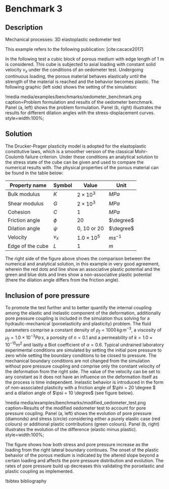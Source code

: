 # Benchmark 3

## Description
Mechanical processes: 3D elastoplastic oedometer test

This example refers to the following publication: [cite:cacace2017]

In the following test a cubic block of porous medium with edge length of 1 m is considered. This cube is subjected to axial loading with constant solid velocity $v_x$ under the conditions of an oedometer test. Undergoing continuous loading, the porous material behaves elastically until the strength of the material is reached and the behavior becomes plastic. The following graphic (left side) shows the setting of the simulation:

!media media/examples/benchmarks/oedometer_benchmark.png
       caption=Problem formulation and results of the oedometer benchmark. Panel (a, left) shows the problem formulation. Panel (b, right) illustrates the results for different dilation angles with the stress-displacement curves.
       style=width:100%;

## Solution

The Drucker-Prager plasticity model is adopted for the elastoplastic constitutive laws, which is a smoother version of the classical Mohr-Coulomb failure criterion. Under these conditions an analytical solution to the stress state of the cube can be given and used to compare the numerical results with. The physical properties of the porous material can be found in the table below:

|Property name    | Symbol | Value                | Unit       |
|-----------------|--------|----------------------|------------|
|Bulk modulus     | $K$    | $2 \times 10^{3}$    | $MPa$      |
|Shear modulus    | $G$    | $2 \times 10^{3}$    | $MPa$      |
|Cohesion         | $C$    | $1$                  | $MPa$      |
|Friction angle   | $\phi$ | $20$                 | $\degree$  |
|Dilation angle   | $\psi$ | $0$, $10$ or $20$    | $\degree$  |
|Velocity         | $v_x$  | $1.0 \times 10^{5}$  | $m s^{-1}$ |
|Edge of the cube | $L$    | $1$                  | $m$        |


The right side of the figure above shows the comparison between the numerical and analytical solution, in this example in very good agreement, wherein the red dots and line show an associative plastic potential and the green and blue dots and lines show a non-associative plastic potential (there the dilation angle differs from the friction angle).

## Inclusion of pore pressure


To promote the test further and to better quantify the internal coupling among the elastic and inelastic component of the deformation, additionally pore pressure coupling is included in the simulation thus solving for a hydraulic-mechanical (poroelasticity and plasticity) problem. The fluid parameters comprise a constant density of $\rho_f = 1000\,kg\,m^{-3}$, a viscosity of $\mu_f = 1.0 \times 10^{-3} Pa\,s$, a porosity of $n = 0.1$ and a permeability of $k = 1.0 \times 10^{-15} m^2$ and lastly a Biot coefficient of $\alpha = 0.6$. Typical undrained laboratory experimental conditions are simulated by setting the initial pore pressure to zero while setting the boundary conditions to be closed to pressure. The mechanical boundary conditions are not changed from the simulation without pore pressure coupling and comprise only the constant velocity of the deformation from the right side. The value of the velocity can be set to any constant as it does not have an influence on the deformation itself as the process is time independent. Inelastic behavior is introduced in the form of non-associated plasticity with a friction angle of $\phi = 20 \degree $ and a dilation angle of $\psi = 10 \degree$ (see figure below).

!media media/examples/benchmarks/modified_oedometer_test.png
       caption=Results of the modified oedometer test to account for pore pressure coupling. Panel (a, left) shows the evolution of pore pressure (diamonds) and stress (circle) considering either a purely elastic case (red colours) or additional plastic contributions (green colours). Panel (b, right) illustrates the evolution of the difference (elastic minus plastic).
       style=width:100%;

The figure shows how both stress and pore pressure increase as the loading from the right lateral boundary continues. The onset of the plastic behavior of the porous medium is indicated by the altered slope beyond a certain loading and affects the pore pressure distribution and evolution. The rates of pore pressure build up decreases this validating the poroelastic and plastic coupling as implemented.

!bibtex bibliography
